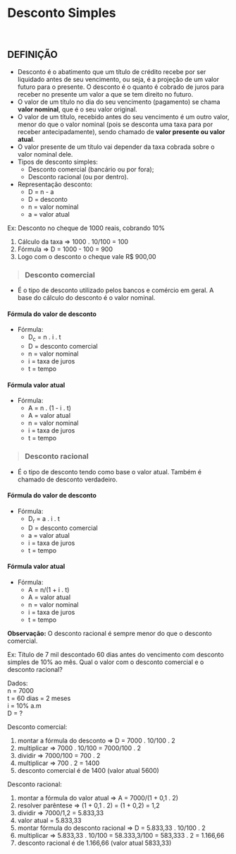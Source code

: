 # Desconto Simples

<br>

## DEFINIÇÃO
* Desconto é o abatimento que um título de crédito recebe por ser liquidado antes de seu vencimento, ou seja, é a projeção de um valor futuro para o presente. O desconto é o quanto é cobrado de juros para receber no presente um valor a que se tem direito no futuro.
* O valor de um título no dia do seu vencimento (pagamento) se chama **valor nominal**, que é o seu valor original.
* O valor de um título, recebido antes do seu vencimento é um outro valor, menor do que o valor nominal (pois se desconta uma taxa para por receber antecipadamente), sendo chamado de **valor presente ou valor atual**.
* O valor presente de um título vai depender da taxa cobrada sobre o valor nominal dele.
* Tipos de desconto simples:
  - Desconto comercial (bancário ou por fora);
  - Desconto racional (ou por dentro).
* Representação desconto:
  - D = n - a
  - D = desconto
  - n = valor nominal
  - a = valor atual

Ex: Desconto no cheque de 1000 reais, cobrando 10% 

1. Cálculo da taxa => 1000 . 10/100 = 100
2. Fórmula => D = 1000 - 100 = 900
3. Logo com o desconto o cheque vale R$ 900,00

> ### Desconto comercial
* É o tipo de desconto utilizado pelos bancos e comércio em geral. A base do cálculo do desconto é o valor nominal.

#### Fórmula do valor de desconto
* Fórmula:
  - D<sub>c</sub> = n . i . t
  - D = desconto comercial
  - n = valor nominal
  - i = taxa de juros
  - t = tempo

#### Fórmula valor atual
* Fórmula:
  - A = n . (1 - i . t)
  - A = valor atual
  - n = valor nominal
  - i = taxa de juros
  - t = tempo

> ### Desconto racional
* É o tipo de desconto tendo como base o valor atual. Também é chamado de desconto verdadeiro.

#### Fórmula do valor de desconto
* Fórmula:
  - D<sub>r</sub> = a . i . t
  - D = desconto comercial
  - a = valor atual
  - i = taxa de juros
  - t = tempo

#### Fórmula valor atual
* Fórmula:
  - A = n/(1 + i . t)
  - A = valor atual
  - n = valor nominal
  - i = taxa de juros
  - t = tempo

**Observação:** O desconto racional é sempre menor do que o desconto comercial.

Ex: Título de 7 mil descontado 60 dias antes do vencimento com desconto simples de 10% ao mês. Qual o valor com o desconto comercial e o desconto racional?

Dados:  
n = 7000  
t = 60 dias = 2 meses  
i = 10% a.m  
D = ?  

Desconto comercial:
1. montar a fórmula do desconto => D = 7000 . 10/100 . 2
2. multiplicar => 7000 . 10/100 = 7000/100 . 2
3. dividir => 7000/100 = 700 . 2
4. multiplicar => 700 . 2 = 1400
5. desconto comercial é de 1400 (valor atual 5600)

Desconto racional:
1. montar a fórmula do valor atual => A = 7000/(1 + 0,1 . 2)
2. resolver parêntese => (1 + 0,1 . 2) = (1 + 0,2) = 1,2
3. dividir => 7000/1,2 = 5.833,33
4. valor atual = 5.833,33
5. montar fórmula do desconto racional => D = 5.833,33 . 10/100 . 2
6. multiplicar => 5.833,33 . 10/100 = 58.333,3/100 = 583,333 . 2 = 1.166,66
7. desconto racional é de 1.166,66 (valor atual 5833,33)
